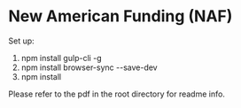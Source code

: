 # New American Funding (NAF)
Set up:
1. npm install gulp-cli -g
2. npm install browser-sync --save-dev
3. npm install

Please refer to the pdf in the root directory for readme info.
